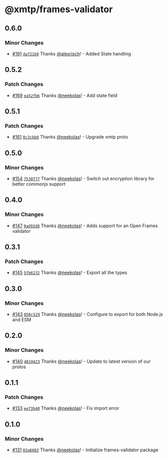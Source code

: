 # @xmtp/frames-validator

## 0.6.0

### Minor Changes

- [#191](https://github.com/xmtp/xmtp-node-js-tools/pull/191) [`da721b9`](https://github.com/xmtp/xmtp-node-js-tools/commit/da721b981ba7b225345c7086952f343592796992) Thanks [@alexrisch](https://github.com/alexrisch)! - Added State handling

## 0.5.2

### Patch Changes

- [#169](https://github.com/xmtp/xmtp-node-js-tools/pull/169) [`ea52fb6`](https://github.com/xmtp/xmtp-node-js-tools/commit/ea52fb63562d611307c7005c8fba472bc286e7e7) Thanks [@neekolas](https://github.com/neekolas)! - Add state field

## 0.5.1

### Patch Changes

- [#161](https://github.com/xmtp/xmtp-node-js-tools/pull/161) [`0c3cbb8`](https://github.com/xmtp/xmtp-node-js-tools/commit/0c3cbb8fb3aa392ec72787e1512d177c7c49a011) Thanks [@neekolas](https://github.com/neekolas)! - Upgrade xmtp proto

## 0.5.0

### Minor Changes

- [#154](https://github.com/xmtp/xmtp-node-js-tools/pull/154) [`7530777`](https://github.com/xmtp/xmtp-node-js-tools/commit/7530777be8e863a87bc5cad6136db8202eb9bea7) Thanks [@neekolas](https://github.com/neekolas)! - Switch out encryption library for better commonjs support

## 0.4.0

### Minor Changes

- [#147](https://github.com/xmtp/xmtp-node-js-tools/pull/147) [`9ad92d8`](https://github.com/xmtp/xmtp-node-js-tools/commit/9ad92d801ce58a0610078016640a4e611b73e662) Thanks [@neekolas](https://github.com/neekolas)! - Adds support for an Open Frames validator

## 0.3.1

### Patch Changes

- [#145](https://github.com/xmtp/xmtp-node-js-tools/pull/145) [`5fb6232`](https://github.com/xmtp/xmtp-node-js-tools/commit/5fb623267505a3e964281e3527c76c6a1c752c14) Thanks [@neekolas](https://github.com/neekolas)! - Export all the types

## 0.3.0

### Minor Changes

- [#143](https://github.com/xmtp/xmtp-node-js-tools/pull/143) [`050c529`](https://github.com/xmtp/xmtp-node-js-tools/commit/050c52986414773dba01796ed86d1ea5ec365be8) Thanks [@neekolas](https://github.com/neekolas)! - Configure to export for both Node.js and ESM

## 0.2.0

### Minor Changes

- [#140](https://github.com/xmtp/xmtp-node-js-tools/pull/140) [`4010423`](https://github.com/xmtp/xmtp-node-js-tools/commit/40104235bb8f5ab62cd98e35214d62e268816c93) Thanks [@neekolas](https://github.com/neekolas)! - Update to latest version of our protos

## 0.1.1

### Patch Changes

- [#133](https://github.com/xmtp/xmtp-node-js-tools/pull/133) [`ee73b40`](https://github.com/xmtp/xmtp-node-js-tools/commit/ee73b40f72f22d62bd3d341ce691cc30e18c3ec3) Thanks [@neekolas](https://github.com/neekolas)! - Fix import error

## 0.1.0

### Minor Changes

- [#131](https://github.com/xmtp/xmtp-node-js-tools/pull/131) [`03a6083`](https://github.com/xmtp/xmtp-node-js-tools/commit/03a608352ec9814edda449ad75610a78ad6c4110) Thanks [@neekolas](https://github.com/neekolas)! - Initialize frames-validator package
